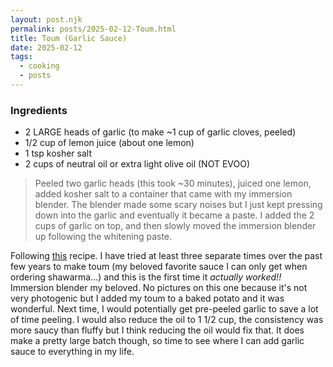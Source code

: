 ```yaml
---
layout: post.njk
permalink: posts/2025-02-12-Toum.html
title: Toum (Garlic Sauce)
date: 2025-02-12
tags:
  - cooking
  - posts
---
```


### Ingredients
- 2 LARGE heads of garlic (to make ~1 cup of garlic cloves, peeled)
- 1/2 cup of lemon juice (about one lemon)
- 1 tsp kosher salt
- 2 cups of neutral oil or extra light olive oil (NOT EVOO)

> Peeled two garlic heads (this took ~30 minutes), juiced one lemon, added kosher salt to a container that came with my immersion blender. The blender made some scary noises but I just kept pressing down into the garlic and eventually it became a paste. I added the 2 cups of garlic on top, and then slowly moved the immersion blender up following the whitening paste.

Following [this](https://forksandfoliage.com/easiest-toum-garlic-dip/) recipe. I have tried at least three separate times over the past few years to make toum (my beloved favorite sauce I can only get when ordering shawarma...) and this is the first time it *actually worked!!* Immersion blender my beloved. No pictures on this one because it's not very photogenic but I added my toum to a baked potato and it was wonderful. Next time, I would potentially get pre-peeled garlic to save a lot of time peeling. I would also reduce the oil to 1 1/2 cup, the consistency was more saucy than fluffy but I think reducing the oil would fix that. It does make a pretty large batch though, so time to see where I can add garlic sauce to everything in my life.